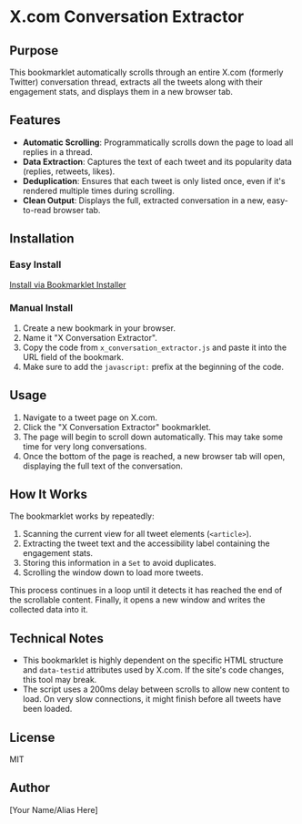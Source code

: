 # X.com Conversation Extractor

## Purpose
This bookmarklet automatically scrolls through an entire X.com (formerly Twitter) conversation thread, extracts all the tweets along with their engagement stats, and displays them in a new browser tab.

## Features
- **Automatic Scrolling**: Programmatically scrolls down the page to load all replies in a thread.
- **Data Extraction**: Captures the text of each tweet and its popularity data (replies, retweets, likes).
- **Deduplication**: Ensures that each tweet is only listed once, even if it's rendered multiple times during scrolling.
- **Clean Output**: Displays the full, extracted conversation in a new, easy-to-read browser tab.

## Installation

### Easy Install
[Install via Bookmarklet Installer](https://austegard.com/web-utilities/bookmarklet-installer.html?bookmarklet=x_conversation_extractor.js)

### Manual Install
1. Create a new bookmark in your browser.
2. Name it "X Conversation Extractor".
3. Copy the code from `x_conversation_extractor.js` and paste it into the URL field of the bookmark.
4. Make sure to add the `javascript:` prefix at the beginning of the code.

## Usage
1. Navigate to a tweet page on X.com.
2. Click the "X Conversation Extractor" bookmarklet.
3. The page will begin to scroll down automatically. This may take some time for very long conversations.
4. Once the bottom of the page is reached, a new browser tab will open, displaying the full text of the conversation.

## How It Works
The bookmarklet works by repeatedly:
1. Scanning the current view for all tweet elements (`<article>`).
2. Extracting the tweet text and the accessibility label containing the engagement stats.
3. Storing this information in a `Set` to avoid duplicates.
4. Scrolling the window down to load more tweets.

This process continues in a loop until it detects it has reached the end of the scrollable content. Finally, it opens a new window and writes the collected data into it.

## Technical Notes
- This bookmarklet is highly dependent on the specific HTML structure and `data-testid` attributes used by X.com. If the site's code changes, this tool may break.
- The script uses a 200ms delay between scrolls to allow new content to load. On very slow connections, it might finish before all tweets have been loaded.

## License
MIT

## Author
[Your Name/Alias Here]
